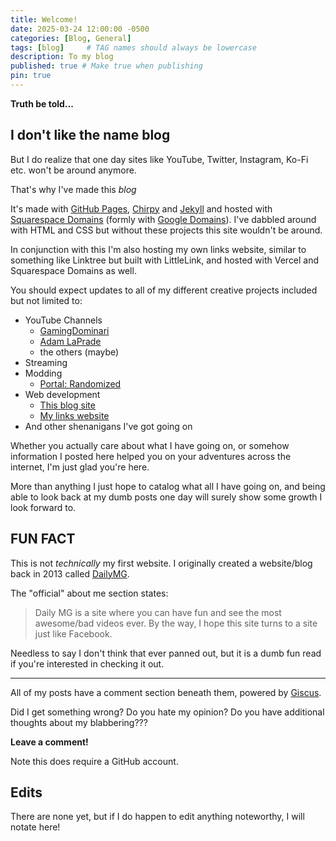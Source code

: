 ```yaml
---
title: Welcome!
date: 2025-03-24 12:00:00 -0500
categories: [Blog, General]
tags: [blog]     # TAG names should always be lowercase
description: To my blog
published: true # Make true when publishing
pin: true
---
```


**Truth be told...**
## I don't like the name blog

But I do realize that one day sites like YouTube, Twitter, Instagram, Ko-Fi etc. won't be around anymore.

That's why I've made this *blog*

It's made with [GitHub Pages](https://pages.github.com/), [Chirpy](https://github.com/cotes2020/jekyll-theme-chirpy) and [Jekyll](https://jekyllrb.com/) and hosted with [Squarespace Domains](https://domains.squarespace.com/) (formly with [Google Domains](https://domains.google/)).
I've dabbled around with HTML and CSS but without these projects this site wouldn't be around.

In conjunction with this I'm also hosting my own links website, similar to something like Linktree but built with LittleLink, and hosted with Vercel and Squarespace Domains as well.

You should expect updates to all of my different creative projects included but not limited to:

 - YouTube Channels
	 - [GamingDominari](https://www.youtube.com/gamingdominari)
	 - [Adam LaPrade](https://www.youtube.com/AdamLaPrade)
	 - the others (maybe)
 - Streaming
 - Modding
	- [Portal: Randomized](https://www.moddb.com/mods/portal-randomized)
 - Web development
	- [This blog site](https://blog.adamlaprade.me)
	- [My links website](https://www.gamingdominari.com)
 - And other shenanigans I've got going on
 
Whether you actually care about what I have going on, or somehow information I posted here helped you on your adventures across the internet, I'm just glad you're here.

More than anything I just hope to catalog what all I have going on, and being able to look back at my dumb posts one day will surely show some growth I look forward to.

## FUN FACT
This is not *technically* my first website. I originally created a website/blog back in 2013 called [DailyMG](https://dailymg.weebly.com/).

The "official" about me section states:
> Daily MG is a site where you can have fun and see the most awesome/bad videos ever. By the way, I hope this site turns to a site just like Facebook.

Needless to say I don't think that ever panned out, but it is a dumb fun read if you're interested in checking it out.

---

All of my posts have a comment section beneath them, powered by [Giscus](https://giscus.app/).

Did I get something wrong? Do you hate my opinion? Do you have additional thoughts about my blabbering???

**Leave a comment!**

Note this does require a GitHub account.

## Edits

There are none yet, but if I do happen to edit anything noteworthy, I will notate here!